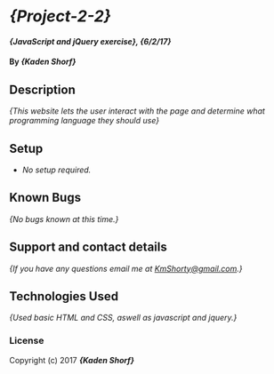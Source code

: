 # _{Project-2-2}_

#### _{JavaScript and jQuery exercise}, {6/2/17}_

#### By _**{Kaden Shorf}**_

## Description

_{This website lets the user interact with the page and determine what programming language they should use}_

## Setup

* _No setup required._


## Known Bugs

_{No bugs known at this time.}_

## Support and contact details

_{If you have any questions email me at KmShorty@gmail.com.}_

## Technologies Used

_{Used basic HTML and CSS,  aswell as javascript and jquery.}_

### License
Copyright (c) 2017 **_{Kaden Shorf}_**

